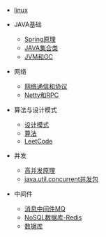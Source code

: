 * [linux](/linux/)
* JAVA基础
	* [Spring原理](/spring/)
	* [JAVA集合类](/collection/) 
	* [JVM和GC](/gc/)

* 网络
	* [网络通信和协议](/network/)
	* [Netty和RPC](/netty/)

* 算法与设计模式
	* [设计模式](/design/)
	* [算法](/algorithm/)
	* [LeetCode](/leetcode/)

* 并发
	* [高并发原理](/concurrentPrinciple/)
	* [java.util.concurrent并发包](/concurrent/)

* 中间件
	* [消息中间件MQ](/mq/)
	* [NoSQL数据库-Redis](/redis/)
	* [数据库](/database/)
